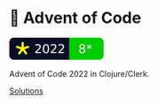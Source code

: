 # 🎄 Advent of Code
![AoC Star Badge](https://raw.githubusercontent.com/casselc/aoc22/main/badges/badge.svg)

Advent of Code 2022 in Clojure/Clerk.

[Solutions](https://casselc.github.io/aoc22/)

